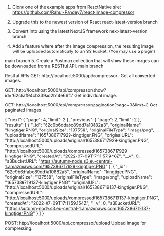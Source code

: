 1. Clone one of the example apps from ReactNative site:
https://github.com/Rahul-Pandey7/react-image-compressor

2. Upgrade this to the newest version of React
react-latest-version branch

3. Convert into using the latest NextJS framework
next-latest-version branch

4. Add a feature where after the image compression, the resulting image will be
uploaded automatically to an S3 bucket. (You may use a plugin)

main branch
5. Create a Postman collection that will show these images can be downloaded from a
RESTful API.
main branch

Restful APIs
GET: http://localhost:5000/api/compressor .
Get all converted images.

GET: http://localhost:5000/api/compressor/show?id='62c9af94cb339ad2b14e66fc'
Get individual image.

GET: http://localhost:5000/api/compressor/pagination?page=3&limit=2
Get paginated images

{
    "next": {
        "page": 4,
        "limit": 2
    },
    "previous": {
        "page": 2,
        "limit": 2
    },
    "results": [
        {
            "_id": "62c9b6ddabc89dd7a10882a3",
            "originalName": "kingtiger.PNG",
            "originalSize": "137558",
            "originalFileType": "image/png",
            "uploadName": "1657386717929-kingtiger.PNG",
            "originalURL": "http://localhost:5000/uploads/original/1657386717929-kingtiger.PNG",
            "compressedURL": "http://localhost:5000/uploads/compressed/1657386717929-kingtiger.PNG",
            "createdAt": "2022-07-09T17:11:57.946Z",
            "__v": 0,
            "s3BucketURL": "https://autumn-node.s3.eu-central-1.amazonaws.com/1657386717929-kingtiger.PNG"
        },
        {
            "_id": "62c9b6dfabc89dd7a10882a5",
            "originalName": "kingtiger.PNG",
            "originalSize": "137558",
            "originalFileType": "image/png",
            "uploadName": "1657386719137-kingtiger.PNG",
            "originalURL": "http://localhost:5000/uploads/original/1657386719137-kingtiger.PNG",
            "compressedURL": "http://localhost:5000/uploads/compressed/1657386719137-kingtiger.PNG",
            "createdAt": "2022-07-09T17:11:59.154Z",
            "__v": 0,
            "s3BucketURL": "https://autumn-node.s3.eu-central-1.amazonaws.com/1657386719137-kingtiger.PNG"
        }
    ]
}

POST: http://localhost:5000/api/compressor/upload
Upload image for compressing.


